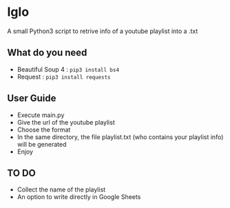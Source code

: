 # Iglo
A small Python3 script to retrive info of a youtube playlist into a .txt
## What do you need
* Beautiful Soup 4 : `pip3 install bs4`
* Request : `pip3 install requests`
## User Guide
* Execute main.py
* Give the url of the youtube playlist
* Choose the format
* In the same directory, the file playlist.txt (who contains your playlist info) will be generated
* Enjoy
## TO DO
* Collect the name of the playlist
* An option to write directly in Google Sheets
